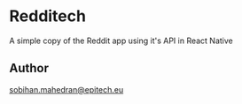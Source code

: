 # Redditech

A simple copy of the Reddit app using it's API in React Native

## Author

sobihan.mahedran@epitech.eu
